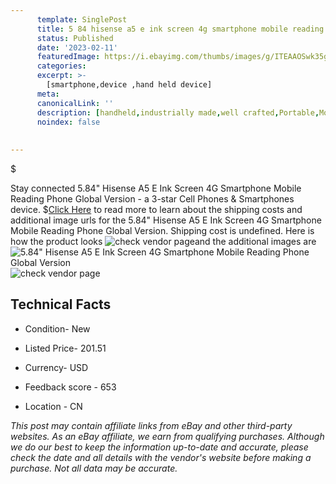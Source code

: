 ```yaml
---
      template: SinglePost
      title: 5 84 hisense a5 e ink screen 4g smartphone mobile reading phone global version
      status: Published
      date: '2023-02-11'
      featuredImage: https://i.ebayimg.com/thumbs/images/g/ITEAAOSwk35gc9Oy/s-l225.jpg
      categories: 
      excerpt: >-
        [smartphone,device ,hand held device]
      meta:
      canonicalLink: ''
      description: [handheld,industrially made,well crafted,Portable,Mobile,Compact,Convenient,Lightweight,Maneuverable,Man-portable,Miniature,Carriable,Hand-held,Light,Holdable,Transportable,Mobile device,Pocket-sized,On-the-go,Wireless,Cordless,Compact size,Convenient size, smartphone,device ,hand held device]
      noindex: false
      
        
---
```

$

Stay connected 5.84" Hisense A5 E Ink Screen 4G Smartphone Mobile Reading Phone Global Version - a 3-star Cell Phones & Smartphones device.
$[Click Here](https://www.ebay.com/itm/174747849349?hash=item28afc89285%3Ag%3AITEAAOSwk35gc9Oy&amdata=enc%3AAQAHAAAA4AR7y0Q%2FBdUJyBAHmspOrGyCpJU3dov%2B0Bk56skQRGm3%2BvrfP9%2B%2F1pTXxDS3Dzdb56Rvf%2FnBm5mwjQ23U8YFVjWrW7CJx21bB3UQN27X4ImGzPXr6eSc8tf2IB8rl%2FQM9BiWqegWnHVdnY6TxWCGQcZ3kSz%2B5yaQGoE4vfOOX33j4ICpufijZya%2BB9SRzS6C06O7ZZz%2FqpUXodGYLQspqUAcNLi6ekntsUY7z054ZSI3iA3aOK97sw4O0OFvv%2BPadatrgDCkBu3J8zbz1xqrJJFJ9W3tOg6QSliswxYzb5sB&mkevt=1&mkcid=1&mkrid=711-53200-19255-0&campid=%253CePNCampaignId%253E&customid=%253CreferenceId%253E&toolid=10049) to read more to learn about the shipping costs and additional image urls for the 5.84" Hisense A5 E Ink Screen 4G Smartphone Mobile Reading Phone Global Version. Shipping cost is undefined. Here is how the product looks ![check vendor page](https://i.ebayimg.com/thumbs/images/g/ITEAAOSwk35gc9Oy/s-l225.jpg)and the additional images are![5.84" Hisense A5 E Ink Screen 4G Smartphone Mobile Reading Phone Global Version](https://i.ebayimg.com/images/g/ITEAAOSwk35gc9Oy/s-l960.jpg)![check vendor page](https://origin-galleryplus.ebayimg.com/ws/web/174747849349_2_0_1/225x225.jpg,https://origin-galleryplus.ebayimg.com/ws/web/174747849349_3_0_1/225x225.jpg,https://origin-galleryplus.ebayimg.com/ws/web/174747849349_4_0_1/225x225.jpg,https://origin-galleryplus.ebayimg.com/ws/web/174747849349_5_0_1/225x225.jpg,https://origin-galleryplus.ebayimg.com/ws/web/174747849349_6_0_1/225x225.jpg,https://origin-galleryplus.ebayimg.com/ws/web/174747849349_7_0_1/225x225.jpg,https://origin-galleryplus.ebayimg.com/ws/web/174747849349_8_0_1/225x225.jpg,https://origin-galleryplus.ebayimg.com/ws/web/174747849349_9_0_1/225x225.jpg,https://origin-galleryplus.ebayimg.com/ws/web/174747849349_10_0_1/225x225.jpg,https://origin-galleryplus.ebayimg.com/ws/web/174747849349_11_0_1/225x225.jpg,https://origin-galleryplus.ebayimg.com/ws/web/174747849349_12_0_1/225x225.jpg)



 ## Technical Facts 



     
      

 - Condition- New 


      

 - Listed Price- 201.51 


      

 - Currency- USD 


      

 - Feedback score - 653 


      

 - Location - CN 


      
      

 *_This post may contain affiliate links from eBay and other third-party websites. As an eBay affiliate, we earn from qualifying purchases. Although we do our best to keep the information up-to-date and accurate, please check the date and all details with the vendor's website before making a purchase. Not all data may be accurate._*






